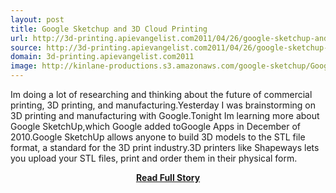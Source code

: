 ```yaml
---
layout: post
title: Google Sketchup and 3D Cloud Printing
url: http://3d-printing.apievangelist.com2011/04/26/google-sketchup-and-3d-cloud-printing/
source: http://3d-printing.apievangelist.com2011/04/26/google-sketchup-and-3d-cloud-printing/
domain: 3d-printing.apievangelist.com2011
image: http://kinlane-productions.s3.amazonaws.com/google-sketchup/Google-SketchUp.png
---
```


<p>Im doing a lot of researching and thinking about the future of commercial printing, 3D printing, and manufacturing.Yesterday I was brainstorming on 3D printing and manufacturing with Google.Tonight Im learning more about Google SketchUp,which Google added toGoogle Apps in December of 2010.Google SketchUp allows anyone to build 3D models to the STL file format, a standard for the 3D print industry.3D printers like Shapeways lets you upload your STL files, print and order them in their physical form.</p>
<center><p><a href="http://3d-printing.apievangelist.com2011/04/26/google-sketchup-and-3d-cloud-printing/" style='padding:25px; font-sze:18px; font-weight: bold;'>Read Full Story</a></p></center>
